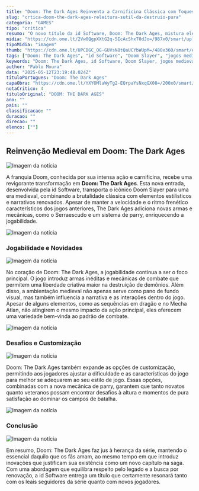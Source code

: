```yaml
---
title: "Doom: The Dark Ages Reinventa a Carnificina Clássica com Toques Medievais"
slug: "crtica-doom-the-dark-ages-releitura-sutil-da-destruio-pura"
categoria: "GAMES"
tipo: "critica"
resumo: "O novo título da id Software, Doom: The Dark Ages, mistura elementos medievais com a brutalidade icônica da série, oferecendo uma experiência tanto familiar quanto surpreendentemente nova."
midia: "https://cdn.ome.lt/2Vw0QgpXXtG2q-5IcAcShxT0dJo=/987x0/smart/uploads/conteudo/fotos/imagem_2025-05-12_193925945.png"
tipoMidia: "imagem"
thumb: "https://cdn.ome.lt/UPCBGC_OG-GUVsN8tQaUCYbWUpM=/480x360/smart/extras/conteudos/imagem_2025-05-12_193923114.png"
tags: ["Doom: The Dark Ages", "id Software", "Doom Slayer", "jogos medievais", "mecânicas de combate", "customização de jogo"]
keywords: "Doom: The Dark Ages, id Software, Doom Slayer, jogos medievais, mecânicas de combate, customização de jogo"
author: "Pablo Moura"
data: "2025-05-12T23:19:48.024Z"
tituloPortugues: "Doom: The Dark Ages"
capaObra: "https://cdn.ome.lt/YXYOMlaWyTg2-EQrpaYsNxqGX08=/200x0/smart/extras/capas/imagem_2025-05-12_194827139.png"
notaCritico: 4
tituloOriginal: "DOOM: THE DARK AGES"
ano: ""
pais: ""
classificacao: ""
duracao: ""
direcao: ""
elenco: [""]
---
```


## Reinvenção Medieval em Doom: The Dark Ages

![Imagem da notícia](https://cdn.ome.lt/5shTFG6vwDlu5_-VbOkzIMx0PlM=/fit-in/837x500/smart/uploads/conteudo/fotos/imagem_2025-05-12_194155604.png)

A franquia Doom, conhecida por sua intensa ação e carnificina, recebe uma revigorante transformação em **Doom: The Dark Ages**. Esta nova entrada, desenvolvida pela id Software, transporta o icônico Doom Slayer para uma era medieval, combinando a brutalidade clássica com elementos estilísticos e narrativos renovados. Apesar de manter a velocidade e o ritmo frenético característicos dos jogos anteriores, The Dark Ages adiciona novas armas e mecânicas, como o Serraescudo e um sistema de parry, enriquecendo a jogabilidade.

![Imagem da notícia](https://cdn.ome.lt/F-yYbPgjc5pzEn_m5oKDWA5Ka5M=/fit-in/837x500/smart/uploads/conteudo/fotos/imagem_2025-05-12_194224449.png)

### Jogabilidade e Novidades

![Imagem da notícia](https://cdn.ome.lt/1Sat6g1v9H7pbQrmaNYq7JwYUP0=/fit-in/837x500/smart/uploads/conteudo/fotos/imagem_2025-05-12_194320722.png)

No coração de Doom: The Dark Ages, a jogabilidade continua a ser o foco principal. O jogo introduz armas inéditas e mecânicas de combate que permitem uma liberdade criativa maior na destruição de demônios. Além disso, a ambientação medieval não apenas serve como pano de fundo visual, mas também influencia a narrativa e as interações dentro do jogo. Apesar de alguns elementos, como as sequências em dragão e no Mecha Atlan, não atingirem o mesmo impacto da ação principal, eles oferecem uma variedade bem-vinda ao padrão de combate.

![Imagem da notícia](https://cdn.ome.lt/PKYMe4vxYGPmUCk3D3uaz6TMblk=/fit-in/837x500/smart/uploads/conteudo/fotos/imagem_2025-05-12_194356136.png)

### Desafios e Customização

![Imagem da notícia](https://cdn.ome.lt/v5F0P3P0FiQ4K6NZn8dalBtD3jU=/fit-in/837x500/smart/uploads/conteudo/fotos/imagem_2025-05-12_194539148.png)

Doom: The Dark Ages também expande as opções de customização, permitindo aos jogadores ajustar a dificuldade e as características do jogo para melhor se adequarem ao seu estilo de jogo. Essas opções, combinadas com a nova mecânica de parry, garantem que tanto novatos quanto veteranos possam encontrar desafios à altura e momentos de pura satisfação ao dominar os campos de batalha.

![Imagem da notícia](https://cdn.ome.lt/EC5v-SVnjUcz737pf1OnYXoETDY=/fit-in/837x500/smart/uploads/conteudo/fotos/imagem_2025-05-12_194039138.png)

### Conclusão

![Imagem da notícia](https://cdn.ome.lt/cBMWh36i1WDICnqgzU4Epq3K_lU=/fit-in/837x500/smart/uploads/conteudo/fotos/imagem_2025-05-12_194600376.png)

Em resumo, Doom: The Dark Ages faz jus à herança da série, mantendo o essencial daquilo que os fãs amam, ao mesmo tempo em que introduz inovações que justificam sua existência como um novo capítulo na saga. Com uma abordagem que equilibra respeito pelo legado e a busca por renovação, a id Software entrega um título que certamente resonará tanto com os leais seguidores da série quanto com novos jogadores.